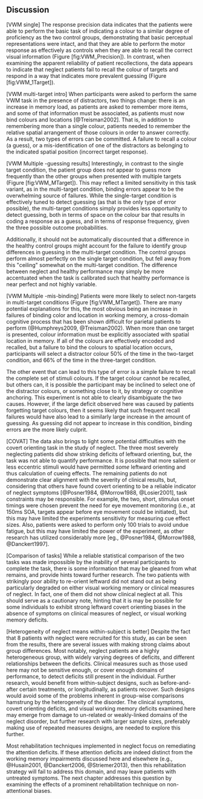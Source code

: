 Discussion
----------

[VWM single] The response precision data indicates that the
patients were able to perform the basic task of indicating a
colour to a similar degree of proficiency as the two control
groups, demonstrating that basic perceptual representations were
intact, and that they are able to perform the motor response as
effectively as controls when they are able to recall the correct
visual information (Figure [fig:VWM_Precision]). In contrast, when
examining the apparent reliability of patient recollections, the
data appears to indicate that neglect patients fail to recall the
colour of targets and respond in a way that indicates more
prevalent guessing (Figure [fig:VWM_1Target]).



[VWM multi-target intro] When participants were asked to perform the
same VWM task in the presence of distractors, two things change:
there is an increase in memory load, as patients are asked to
remember more items, and some of that information must be
associated, as patients must now bind colours and locations
[@Treisman2002].  That is, in addition to remembering more than a
single colour, patients needed to remember the relative spatial
arrangement of those colours in order to answer correctly.  As a
result, two types of errors can be committed. A failure to recall
a colour (a guess), or a mis-identification of one of the
distractors as belonging to the indicated spatial position
(incorrect target response). 


[VWM Multiple -guessing results] 
Interestingly, in contrast to the single target condition, the
patient group does not appear to guess more frequently than the
other groups when presented with multiple targets (Figure
[fig:VWM_MTarget]).  This may reflect a limited sensitivity in
this task variant, as in the multi-target condition, binding
errors appear to be the overwhelming source of failures. While the
single-target condition is effectively tuned to detect guessing
(as that is the only type of error possible), the multi-target
conditions simply provides less opportunity to detect guessing,
both in terms of space on the colour bar that results in coding a
response as a guess, and in terms of response frequency, given the
three possible outcome probabilities.

Additionally, it should not be automatically discounted that a
difference in the healthy control groups might account for the
failure to identify group differences in guessing in the
multi-target condition. The control groups perform almost
perfectly on the single target condition, but fell away from this
"ceiling" somewhat on the multi-target condition. The difference
between neglect and healthy performance may simply be more
accentuated when the task is calibrated such that healthy
performance is near perfect and not highly variable.


[VWM Multiple -mis-binding] Patients were more likely to select
non-targets in multi-target conditions (Figure [fig:VWM_MTarget]).
There are many potential explanations for this, the most obvious
being an increase in failures of binding color and location in
working memory, a cross-domain cognitive process that has been
shown difficult for parietal patients to perform (@Humphreys2009,
@Treisman2002).  When more than one target is presented, colour
information must be explicitly associated with spatial location in
memory.  If all of the colours are effectively encoded and
recalled, but a failure to bind the colours to spatial location
occurs, participants will select a distractor colour 50\% of the
time in the two-target condition, and 66\% of the time in the
three-target condition. 

The other event that can lead to this type of error is a simple
failure to recall the complete set of stimuli colours. If the
target colour cannot be recalled, but others can, it is possible
the participant may be inclined to select one of the distractor
colours, or something close to it, by strategy or cognitive
anchoring. This experiment is not able to clearly disambiguate the
two causes.  However, if the large deficit observed here was
caused by patients forgetting target colours, then it seems likely
that such frequent recall failures would have also lead to a
similarly large increase in the amount of guessing. As guessing
did not appear to increase in this condition, binding errors are
the more likely culprit.

[COVAT] The data also brings to light some potential difficulties
with the covert orienting task in the study of neglect. The three
most severely neglecting patients did show striking deficits of
leftward orienting, but, the task was not able to quantify
performance. It is possible that more salient or less eccentric
stimuli would have permitted *some* leftward orienting and thus
calculation of cueing effects. The remaining patients do not
demonstrate clear alignment with the severity of clinical results,
but, considering that others have found covert orienting to be a
reliable indicator of neglect symptoms [@Posner1984, @Morrow1988,
@Losier2001], task constraints may be responsible. For example,
the two, short, stimulus onset timings were chosen prevent the
need for eye movement monitoring (i.e., at 150ms SOA, targets
appear before eye movement could be initiated), but this may have
limited the experiments sensitivity for measuring cue effect
sizes. Also, patients were asked to perform only 100 trials to
avoid undue fatigue, but this may have limited the power of the
experiment, as other research has utilized considerably more [eg.,
@Posner1984, @Morrow1988, @Danckert1997].




[Comparison of tasks] While a reliable statistical comparison of
the two tasks was made impossible by the inability of several
participants to complete the task, there is some information that
may be gleaned from what remains, and provide hints toward further
research. The two patients with strikingly poor ability to
re-orient leftward did not stand out as being particularly
degraded on either visual working memory or clinical measures of
neglect. In fact, one of them did not show clinical neglect at
all. This should serve as a cautionary note, hinting that it is
may be possible for some individuals to exhibit strong leftward
covert orienting biases in the absence of symptoms on clinical
measures of neglect, or visual working memory deficits. 

[Heterogeneity of neglect means within-subject is better] Despite
the fact that 8 patients with neglect were recruited for this
study, as can be seen from the results, there are several issues
with making strong claims about group differences. Most notably,
neglect patients are a highly heterogeneous group, with widely
varying degrees of deficits, and different relationships between
the deficits. Clinical measures such as those used here may not be
sensitive enough, or cover enough domains of performance, to
detect deficits still present in the individual.  Further
research, would benefit from within-subject designs, such as
before-and-after certain treatments, or longitudinally, as
patients recover. Such designs would avoid some of the problems
inherent in group-wise comparisons hamstrung by the heterogeneity
of the disorder.  The clinical symptoms, covert orienting
deficits, and visual working memory deficits examined here may
emerge from damage to un-related or weakly-linked domains of the
neglect disorder, but further research with larger sample sizes,
preferably making use of repeated measures designs, are needed to
explore this further.

Most rehabilitation techniques implemented in neglect focus on
remediating the attention deficits. If these attention deficits
are indeed distinct from the working memory impairments discussed
here and elsewhere (e.g., @Husain2001, @Danckert2006,
@Striemer2013), then this rehabilitation strategy will fail to
address this domain, and may leave patients with untreated
symptoms.  The next chapter addresses this question by examining
the effects of a prominent rehabilitation technique on
non-attentional biases.
